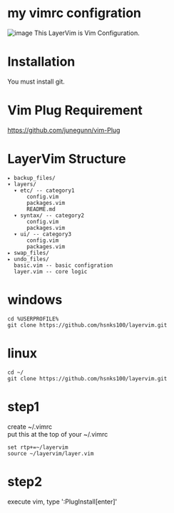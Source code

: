 # my vimrc configration


![image](https://user-images.githubusercontent.com/3623889/28023502-0d4d321a-65c9-11e7-9bf1-8cbc9902f5cd.png)
This LayerVim is Vim Configuration.

# Installation
You must install git. 


# Vim Plug Requirement

https://github.com/junegunn/vim-Plug 

# LayerVim Structure

```
▸ backup_files/
▾ layers/
  ▾ etc/ -- category1
      config.vim
      packages.vim
      README.md
  ▾ syntax/ -- category2
      config.vim
      packages.vim
  ▾ ui/ -- category3
      config.vim
      packages.vim
▸ swap_files/
▸ undo_files/
  basic.vim -- basic configration
  layer.vim -- core logic

```


# windows
```
cd %USERPROFILE%
git clone https://github.com/hsnks100/layervim.git
```

# linux
```
cd ~/
git clone https://github.com/hsnks100/layervim.git
```

# step1

create ~/.vimrc  
put this at the top of your ~/.vimrc

``` 
set rtp+=~/layervim  
source ~/layervim/layer.vim
```



# step2
execute vim, type ':PlugInstall[enter]'




